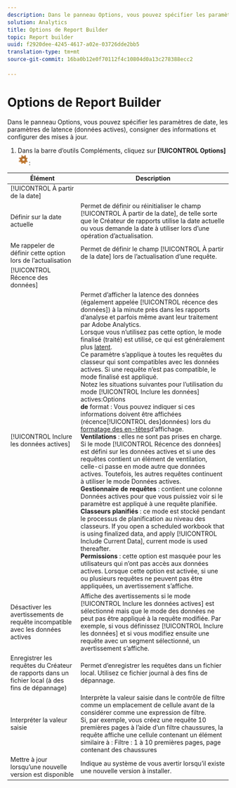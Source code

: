 ```yaml
---
description: Dans le panneau Options, vous pouvez spécifier les paramètres de date, les paramètres de latence (données actives), consigner des informations et configurer des mises à jour.
solution: Analytics
title: Options de Report Builder
topic: Report builder
uuid: f2920dee-4245-4617-a02e-03726dde2bb5
translation-type: tm+mt
source-git-commit: 16ba0b12e0f70112f4c10804d0a13c278388ecc2

---
```



# Options de Report Builder

Dans le panneau Options, vous pouvez spécifier les paramètres de date, les paramètres de latence (données actives), consigner des informations et configurer des mises à jour.

1. Dans la barre d’outils Compléments, cliquez sur **[!UICONTROL Options]** ![](assets/options_icon.png):

| Élément | Description |
|--- |--- |
| [!UICONTROL À partir de la date] |  |
| Définir sur la date actuelle | Permet de définir ou réinitialiser le champ [!UICONTROL À partir de la date], de telle sorte que le Créateur de rapports utilise la date actuelle ou vous demande la date à utiliser lors d’une opération d’actualisation. |
| Me rappeler de définir cette option lors de l’actualisation | Permet de définir le champ [!UICONTROL À partir de la date] lors de l’actualisation d’une requête. |
| [!UICONTROL Récence des données] |  |
| [!UICONTROL Inclure les données actives] | Permet d’afficher la latence des données (également appelée [!UICONTROL récence des données]) à la minute près dans les rapports d’analyse et parfois même avant leur traitement par Adobe Analytics.<br>Lorsque vous n’utilisez pas cette option, le mode finalisé (traité) est utilisé, ce qui est généralement plus [latent](https://marketing.adobe.com/resources/help/en_US/reference/data_latency.html).<br>Ce paramètre s’applique à toutes les requêtes du classeur qui sont compatibles avec les données actives. Si une requête n’est pas compatible, le mode finalisé est appliqué.<br>Notez les situations suivantes pour l’utilisation du mode [!UICONTROL Inclure les données] actives:Options<br>**de** format : Vous pouvez indiquer si ces informations doivent être affichées (récence[!UICONTROL des]données) lors du [formatage des en-têtes](/help/analyze/report-builder/layout/t-format-display-headers.md)d’affichage.<br>**Ventilations** : elles ne sont pas prises en charge. Si le mode [!UICONTROL Récence des données] est défini sur les données actives et si une des requêtes contient un élément de ventilation, celle-ci passe en mode autre que données actives. Toutefois, les autres requêtes continuent à utiliser le mode Données actives.<br>**Gestionnaire de requêtes** : contient une colonne Données actives pour que vous puissiez voir si le paramètre est appliqué à une requête planifiée.<br>**Classeurs planifiés** : ce mode est stocké pendant le processus de planification au niveau des classeurs. If you open a scheduled workbook that is using finalized data, and apply [!UICONTROL Include Current Data], current mode is used thereafter.<br>**Permissions** : cette option est masquée pour les utilisateurs qui n’ont pas accès aux données actives.  Lorsque cette option est activée, si une ou plusieurs requêtes ne peuvent pas être appliquées, un avertissement s’affiche. |
| Désactiver les avertissements de requête incompatible avec les données actives | Affiche des avertissements si le mode [!UICONTROL Inclure les données actives] est sélectionné mais que le mode des données ne peut pas être appliqué à la requête modifiée.  Par exemple, si vous définissez [!UICONTROL Inclure les données] et si vous modifiez ensuite une requête avec un segment sélectionné, un avertissement s’affiche.  |
| Enregistrer les requêtes du Créateur de rapports dans un fichier local (à des fins de dépannage) | Permet d’enregistrer les requêtes dans un fichier local. Utilisez ce fichier journal à des fins de dépannage. |
| Interpréter la valeur saisie | Interprète la valeur saisie dans le contrôle de filtre comme un emplacement de cellule avant de la considérer comme une expression de filtre. <br>Si, par exemple, vous créez une requête 10 premières pages à l’aide d’un filtre chaussures, la requête affiche une cellule contenant un élément similaire à :   Filtre : 1 à 10 premières pages, page contenant des chaussures |
| Mettre à jour lorsqu’une nouvelle version est disponible | Indique au système de vous avertir lorsqu’il existe une nouvelle version à installer. |

